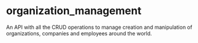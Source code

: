 # organization_management
An API with all the CRUD operations to manage creation and manipulation of organizations, companies and employees around the world.
